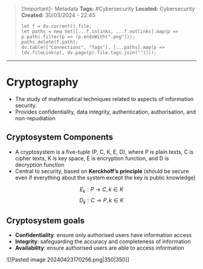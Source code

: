 > [!important]- Metadata
> **Tags:** #Cybersecurity 
> **Located:** Cybersecurity
> **Created:** 30/03/2024 - 22:45
> ```dataviewjs
> let f = dv.current().file;
> let paths = new Set([...f.inlinks, ...f.outlinks].map(p => p.path).filter(p => !p.endsWith(".png")));
> paths.delete(f.path);
> dv.table(["Connections", "Tags"], [...paths].map(p => [dv.fileLink(p), dv.page(p).file.tags.join("")]));
> ```

___
# Cryptography
- The study of mathematical techniques related to aspects of information security.
- Provides confidentiality, data integrity, authentication, authorisation, and non-repudiation

## Cryptosystem Components
- A cryptosystem is a five-tuple (P, C, K, E, D), where P is plain texts, C is cipher texts, K is key space, E is encryption function, and D is decryption function
- Central to security, based on **Kerckhoff’s principle** (should be secure even if everything about the system except the key is public knowledge)

$$E_{k}:P\to C,k\in K$$
$$D_{k}:C\to P,k\in K$$
## Cryptosystem goals 
- **Confidentiality**: ensure only authorised users have information access 
- **Integrity**: safeguarding the accuracy and completeness of information 
- **Availability**: ensure authorised users are able to access information 

![[Pasted image 20240423170256.png|350|350]]



